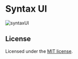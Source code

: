 # Syntax UI
![syntaxUI](https://github.com/Ansub/syntaxUI/assets/12985873/40cc4910-ba16-4cf5-b8ba-1a9914c76ce5)

## License

Licensed under the [MIT license](https://github.com/ansub/syntaxUI/blob/main/LICENSE).

